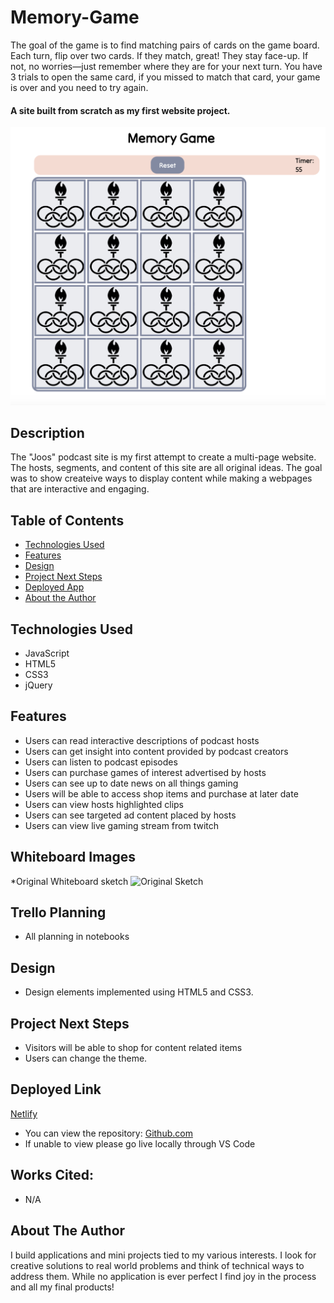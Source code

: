 # Memory-Game
The goal of the game is to find matching pairs of cards on the game board. Each turn, flip over two cards. If they match, great! They stay face-up. If not, no worries—just remember where they are for your next turn. You have 3 trials to open the same card, if you missed to match that card, your game is over and you need to try again. 

#### A site built from scratch as my first website project.
<img src="./Img_library/Game.png" alt="Game start Screen"/>

## Description
The "Joos" podcast site is my first attempt to create a multi-page website. The hosts, segments, and content of this site are all original ideas. The goal was to show createive ways to display content while making a webpages that are interactive and engaging.

## Table of Contents
* [Technologies Used](#technologiesused)
* [Features](#features)
* [Design](#design)
* [Project Next Steps](#nextsteps)
* [Deployed App](#deployment)
* [About the Author](#author)

## <a name="technologiesused"></a>Technologies Used
* JavaScript
* HTML5
* CSS3
* jQuery


## Features
* Users can read interactive descriptions of podcast hosts
* Users can get insight into content provided by podcast creators
* Users can listen to podcast episodes
* Users can purchase games of interest advertised by hosts
* Users can see up to date news on all things gaming
* Users will be able to access shop items and purchase at later  date
* Users can view hosts highlighted clips
* Users can see targeted ad content placed by hosts
* Users can view live gaming stream from twitch

## Whiteboard Images
*Original Whiteboard sketch
<img src="./images/whiteboard.jpg" alt="Original Sketch"/>

## Trello Planning
* All planning in notebooks

## <a name="design"></a>Design
* Design elements implemented using HTML5 and CSS3. 


## <a name="nextsteps"></a>Project Next Steps
* Visitors will be able to shop for content related items
* Users can change the theme.

## <a name="deployment"></a>Deployed Link
[Netlify](https://thejoospod.netlify.app)

* You can view the repository:
[Github.com](https://github.com/Gr8ness21/joosPodcast)
* If unable to view please go live locally through VS Code
    
## Works Cited:
* N/A


## <a name="author"></a>About The Author
I build applications and mini projects tied to my various interests. I look for creative solutions to real world problems and think of technical ways to address them. While no application is ever perfect I find joy in the process and all my final products!
